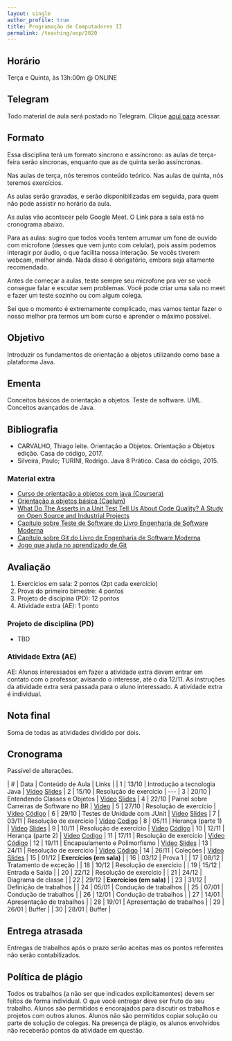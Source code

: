 ```yaml
---
layout: single
author_profile: true
title: Programação de Computadores II
permalink: /teaching/oop/2020
---
```


## Horário

Terça e Quinta, às 13h:00m @ ONLINE

## Telegram

Todo material de aula será postado no Telegram. Clique [aqui para](https://join.slack.com/t/ufpaworkspace/shared_invite/enQtNTc5MTQ0MDA1NzQ3LWI2YzE1MTliYjQwNWZlMzkwYjhmMzdmNTI5NDVkOWM4Zjk2ZjJkMGI1YzBmMTE3OWJhMjE5YjAxYmVlYzBkNTk) acessar.

## Formato

Essa disciplina terá um formato síncrono e assíncrono: as aulas de terça-feira serão síncronas, enquanto que as de quinta serão assíncronas.

Nas aulas de terça, nós teremos conteúdo teórico. Nas aulas de quinta, nós teremos exercícios.

As aulas serão gravadas, e serão disponibilizadas em seguida, para quem não pode assistir no horário da aula.

As aulas vão acontecer pelo Google Meet. O Link para a sala está no cronograma abaixo.

Para as aulas: sugiro que todos vocês tentem arrumar um fone de ouvido com microfone (desses que vem junto com celular), pois assim podemos interagir por áudio, o que facilita nossa interação. Se vocês tiverem webcam, melhor ainda. Nada disso é obrigatório, embora seja altamente recomendado.

Antes de começar a aulas, teste sempre seu microfone pra ver se você consegue falar e escutar sem problemas. Você pode criar uma sala no meet e fazer um teste sozinho ou com algum colega.

Sei que o momento é extremamente complicado, mas vamos tentar fazer o nosso melhor pra termos um bom curso e aprender o máximo possível.

## Objetivo

Introduzir os fundamentos de orientação a objetos utilizando como base a plataforma Java.

## Ementa

Conceitos básicos de orientação a objetos. Teste de software. UML. Conceitos avançados de Java.

## Bibliografia

- CARVALHO, Thiago leite. Orientação a Objetos. Orientação a Objetos edição. Casa do código, 2017.
- Silveira, Paulo; TURINI, Rodrigo. Java 8 Prático. Casa do código, 2015.

### Material extra

- [Curso de orientação a objetos com java (Coursera)](https://www.coursera.org/learn/orientacao-a-objetos-com-java)
- [Orientação a objetos básica (Caelum)](https://www.caelum.com.br/apostila-java-orientacao-objetos/orientacao-a-objetos-basica/)
- [What Do The Asserts in a Unit Test Tell Us About Code Quality? A Study on Open Source and Industrial Projects](https://figshare.com/articles/What_Do_the_Asserts_in_a_Unit_Test_Tell_Us_about_Code_Quality_A_Study_on_Open_Source_and_Industrial_Projects/9638942)
- [Capítulo sobre Teste de Software do Livro Engenharia de Software Moderna](https://engsoftmoderna.info/cap8.html)
- [Capítulo sobre Git do Livro de Engenharia de Software Moderna](https://engsoftmoderna.info/capAp.html)
- [Jogo que ajuda no aprendizado de Git](https://learngitbranching.js.org/?locale=pt_BR)

## Avaliação

1. Exercícios em sala: 2 pontos (2pt cada exercício)
2. Prova do primeiro bimestre: 4 pontos
3. Projeto de discipina (PD): 12 pontos
4. Atividade extra (AE): 1 ponto

### Projeto de disciplina (PD)

- TBD

### Atividade Extra (AE)

AE: Alunos interessados em fazer a atividade extra devem entrar em contato com o professor, avisando o interesse, até o dia 12/11. As instruções da atividade extra será passada para o aluno interessado. A atividade extra é individual.

## Nota final

Soma de todas as atividades dividido por dois.

## Cronograma

Passível de alterações.

| # | Data  | Conteúdo de Aula                     | Links |
| 1 | 13/10 | Introdução a tecnologia Java         | [Video](https://drive.google.com/file/d/1TyxBuugO0hSxfmAg67tVzEpKvD0Z2K4y/view?usp=sharing) [Slides]()
| 2 | 15/10 | Resolução de exercício               | ---
| 3 | 20/10 | Entendendo Classes e Objetos         | [Video](https://drive.google.com/file/d/1nW57I_YAj3qcg7EUUyLOuOFHNV1HimBF/view?usp=sharing) [Slides](https://docs.google.com/presentation/d/1Ilh7RkwvQRQY_ijSNyeu7ou0sX8hk8Yu-9ykOMg1TvU/edit?usp=sharing)
| 4 | 22/10 | Painel sobre Carreiras de Software no BR | [Video](https://www.youtube.com/watch?v=0vlj3E3Bt1U&feature=youtu.be)
| 5 | 27/10 | Resolução de exercício               | [Video](https://drive.google.com/file/d/1YzTurwCXP03f9MSyhpO-hpqX9V4AFi86/view?usp=sharing) [Código](https://repl.it/@GustavoPinto2/POO-aula01)
| 6 | 29/10 | Testes de Unidade com JUnit          | [Video](https://youtu.be/SrUJIhe36iY) [Slides](https://docs.google.com/presentation/d/1C5cyv8g1snC1m15MZgWBfQMBLwg8fu0MXkja-ttpCbc/edit?usp=sharing)
| 7 | 03/11 | Resolução de exercício               | [Video](https://drive.google.com/file/d/1VIFQr9xGdrd1Z5oMJ0nBNFw56cbE2lh5/view) [Codigo](https://www.dropbox.com/s/0ebkxcgh535f6fm/Calculadora.zip?dl=0)
| 8 | 05/11 | Herança (parte 1)                    | [Video](https://drive.google.com/file/d/1Av3DeoJ3N-nn3UKrw-tTnZcFmixLi6qy/view?usp=sharing) [Slides](https://docs.google.com/presentation/d/1XbefnU1bFrMPbU_axs7KVRA2JKz7JwWQNVSZbEPDsaY/edit?usp=sharing)
| 9 | 10/11 | Resolução de exercício               | [Video](https://drive.google.com/file/d/1tVluriDqp2fkTr3iChFrZwvZNNjOTufS/view?usp=sharing) [Código](https://www.dropbox.com/s/w6p0gm6jtog48e8/conta-heranca.zip?dl=0)
| 10 | 12/11 | Herança (parte 2)                   | [Video](https://drive.google.com/file/d/149phDIM9KShk602vzAGk8V27oKMNJlRu/view?usp=sharing) [Codigo](https://www.dropbox.com/s/fcq12mkp4x57qpd/carro-heranca2.zip?dl=0)
| 11 | 17/11 | Resolução de exercício              | [Video](https://drive.google.com/file/d/1VMjfLZzxF1jDCuKa4Q1Gi4U3blD-wsBH/view?usp=sharing) [Código](https://www.dropbox.com/s/c20tvfzfg02zd6j/tarefa8.rar?dl=0)
| 12 | 19/11 | Encapsulamento e Polimorfismo       | [Video](https://drive.google.com/file/d/1fJ8Hg3Erb2dF0hioTxEz3d-BHA8SnnMd/view?usp=sharing) [Slides](https://docs.google.com/presentation/d/1-pitCXAJkIqpd4CD7EKK7-uezj9kUIz0pHbx8vFouIc/edit?usp=sharing)
| 13 | 24/11 | Resolução de exercício              | [Video](https://drive.google.com/file/d/1weuaL-VGykgtMJ2f7R_z8qINVlWastmG/view?usp=sharing) [Código](https://github.com/gustavopinto/ifood)
| 14 | 26/11 | Coleções                            | [Video](https://drive.google.com/file/d/150EiuhMj9W117QRWjHsGymUhEyvve__C/view?usp=sharing) [Slides]()
| 15 | 01/12 | **Exercícios (em sala)**            |
| 16 | 03/12 | Prova 1                             |
| 17 | 08/12 | Tratamento de exceção               |
| 18 | 10/12 | Resolução de exercício              |
| 19 | 15/12 | Entrada e Saída                     |
| 20 | 22/12 | Resolução de exercício              |
| 21 | 24/12 | Diagrama de classe                  |
| 22 | 29/12 | **Exercícios (em sala)**            |
| 23 | 31/12 | Definição de trabalhos              |
| 24 | 05/01 | Condução de trabalhos               |
| 25 | 07/01 | Condução de trabalhos               |
| 26 | 12/01 | Condução de trabalhos               |
| 27 | 14/01 | Apresentação de trabalhos           |
| 28 | 19/01 | Apresentação de trabalhos           |
| 29 | 26/01 | Buffer                              |
| 30 | 28/01 | Buffer                              |


## Entrega atrasada

Entregas de trabalhos após o prazo serão aceitas mas os pontos referentes não serão contabilizados.

## Política de plágio

Todos os trabalhos (a não ser que indicados explicitamentes) devem ser feitos de forma individual. O que você entregar deve ser fruto do seu trabalho. Alunos são permitidos e encorajados para discutir os trabalhos e projetos com outros alunos. Alunos não são permitidos copiar solução ou parte de solução de colegas. Na presença de plágio, os alunos envolvidos não receberão pontos da atividade em questão.
